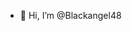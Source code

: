 - 👋 Hi, I’m @Blackangel48

<!---
Blackangel48/Blackangel48 is a ✨ special ✨ repository because its `README.md` (this file) appears on your GitHub profile.
You can click the Preview link to take a look at your changes.
--->
